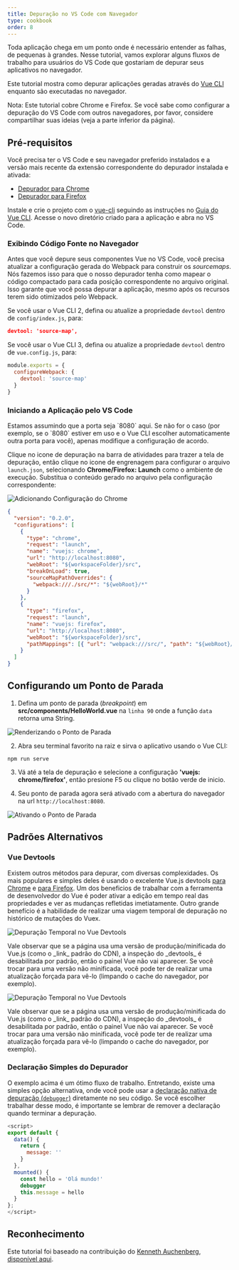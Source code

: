 ```yaml
---
title: Depuração no VS Code com Navegador
type: cookbook
order: 8
---
```


Toda aplicação chega em um ponto onde é necessário entender as falhas, de pequenas à grandes. Nesse tutorial, vamos explorar alguns fluxos de trabalho para usuários do VS Code que gostariam de depurar seus aplicativos no navegador.

Este tutorial mostra como depurar aplicações geradas através do [Vue CLI](https://github.com/vuejs/vue-cli) enquanto são executadas no navegador.

<p class="tip">Nota: Este tutorial cobre Chrome e Firefox. Se você sabe como configurar a depuração do VS Code com outros navegadores, por favor, considere compartilhar suas ideias (veja a parte inferior da página).</p>

## Pré-requisitos

Você precisa ter o VS Code e seu navegador preferido instalados e a versão mais recente da extensão correspondente do depurador instalada e ativada:

* [Depurador para Chrome](https://marketplace.visualstudio.com/items?itemName=msjsdiag.debugger-for-chrome)
* [Depurador para Firefox](https://marketplace.visualstudio.com/items?itemName=hbenl.vscode-firefox-debug)

Instale e crie o projeto com o [vue-cli](https://github.com/vuejs/vue-cli) seguindo as instruções no [Guia do Vue CLI](https://cli.vuejs.org/).
 Acesse o novo diretório criado para a aplicação e abra no VS Code.

### Exibindo Código Fonte no Navegador

Antes que você depure seus componentes Vue no VS Code, você precisa atualizar a configuração gerada do Webpack para construir os _sourcemaps_. Nós fazemos isso para que o nosso depurador tenha como mapear o código compactado para cada posição correspondente no arquivo original. Isso garante que você possa depurar a aplicação, mesmo após os recursos terem sido otimizados pelo Webpack.

Se você usar o Vue CLI 2, defina ou atualize a propriedade `devtool` dentro de `config/index.js`, para:

```json
devtool: 'source-map',
```

Se você usar o Vue CLI 3, defina ou atualize a propriedade `devtool` dentro de `vue.config.js`, para:

```js
module.exports = {
  configureWebpack: {
    devtool: 'source-map'
  }
}
```

### Iniciando a Aplicação pelo VS Code

<p class="tip">Estamos assumindo que a porta seja `8080` aqui. Se não for o caso (por exemplo, se o `8080` estiver em uso e o Vue CLI escolher automaticamente outra porta para você), apenas modifique a configuração de acordo.</p>

Clique no icone de depuração na barra de atividades para trazer a tela de depuração, então clique no icone de engrenagem para configurar o arquivo `launch.json`, selecionando **Chrome/Firefox: Launch** como o ambiente de execução. Substitua o conteúdo gerado no arquivo pela configuração correspondente:

![Adicionando Configuração do Chrome](/images/config_add.png)

```json
{
  "version": "0.2.0",
  "configurations": [
    {
      "type": "chrome",
      "request": "launch",
      "name": "vuejs: chrome",
      "url": "http://localhost:8080",
      "webRoot": "${workspaceFolder}/src",
      "breakOnLoad": true,
      "sourceMapPathOverrides": {
        "webpack:///./src/*": "${webRoot}/*"
      }
    },
    {
      "type": "firefox",
      "request": "launch",
      "name": "vuejs: firefox",
      "url": "http://localhost:8080",
      "webRoot": "${workspaceFolder}/src",
      "pathMappings": [{ "url": "webpack:///src/", "path": "${webRoot}/" }]
    }
  ]
}
```

## Configurando um Ponto de Parada

1. Defina um ponto de parada (_breakpoint_) em **src/components/HelloWorld.vue** na `linha 90` onde a função `data` retorna uma String.

![Renderizando o Ponto de Parada](/images/breakpoint_set.png)

2. Abra seu terminal favorito na raiz e sirva o aplicativo usando o Vue CLI:

```
npm run serve
```

3.  Vá até a tela de depuração e selecione a configuração **'vuejs: chrome/firefox'**, então presione F5 ou clique no botão verde de inicio.

4.  Seu ponto de parada agora será ativado com a abertura do navegador na url `http://localhost:8080`.

![Ativando o Ponto de Parada](/images/breakpoint_hit.png)

## Padrões Alternativos

### Vue Devtools

Existem outros métodos para depurar, com diversas complexidades. Os mais populares e simples deles é usando o excelente Vue.js devtools [para Chrome](https://chrome.google.com/webstore/detail/vuejs-devtools/nhdogjmejiglipccpnnnanhbledajbpd) e [para Firefox](https://addons.mozilla.org/en-US/firefox/addon/vue-js-devtools/). Um dos beneficios de trabalhar com a ferramenta de desenvolvedor do Vue é poder ativar a edição em tempo real das propriedades e ver as mudanças refletidas imetiatamente. Outro grande benefício é a habilidade de realizar uma viagem temporal de depuração no histórico de mutações do Vuex.

![Depuração Temporal no Vue Devtools](/images/devtools-timetravel.gif)

<p class="tip">Vale observar que se a página usa uma versão de produção/minificada do Vue.js (como o _link_ padrão do CDN), a inspeção do _devtools_ é desabilitada por padrão, então o painel Vue não vai aparecer. Se você trocar para uma versão não minificada, você pode ter de realizar uma atualização forçada para vê-lo (limpando o cache do navegador, por exemplo).</p>

![Depuração Temporal no Vue Devtools](/images/devtools-timetravel.gif)

<p class="tip">Vale observar que se a página usa uma versão de produção/minificada do Vue.js (como o _link_ padrão do CDN), a inspeção do _devtools_ é desabilitada por padrão, então o painel Vue não vai aparecer. Se você trocar para uma versão não minificada, você pode ter de realizar uma atualização forçada para vê-lo (limpando o cache do navegador, por exemplo).
</p>

### Declaração Simples do Depurador

O exemplo acima é um ótimo fluxo de trabalho. Entretando, existe uma simples opção alternativa, onde você pode usar a [declaração nativa de depuração (`debugger`)](https://developer.mozilla.org/pt-BR/docs/Web/JavaScript/Reference/Statements/debugger) diretamente no seu código. Se você escolher trabalhar desse modo, é importante se lembrar de remover a declaração quando terminar a depuração.

```js
<script>
export default {
  data() {
    return {
      message: ''
    }
  },
  mounted() {
    const hello = 'Olá mundo!'
    debugger
    this.message = hello
  }
};
</script>
```

## Reconhecimento

Este tutorial foi baseado na contribuição do [Kenneth Auchenberg](https://twitter.com/auchenberg), [disponível aqui](https://github.com/Microsoft/VSCode-recipes/tree/master/vuejs-cli).
